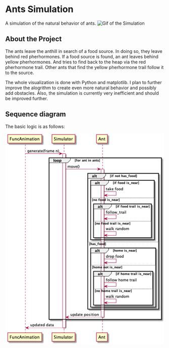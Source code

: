 # Ants Simulation
A simulation of the natural behavior of ants.
![Gif of the Simulation](https://github.com/antonroesler/ants-simulation/blob/main/ant_simulation.gif)

## About the Project
The ants leave the anthill in search of a food source. In doing so, they leave behind red pherhormones. If a food source is found, an ant leaves behind yellow pherhormones. And tries to find back to the heap via the red pherhormone trail. Other ants that find the yellow pherhormone trail follow it to the source. 

The whole visualization is done with Python and matplotlib. I plan to further improve the alogrithm to create even more natural behavior and possibly add obstacles. Also, the simulation is currently very inefficient and should be improved further. 

## Sequence diagram
The basic logic is as follows:

![Gif of the Simulation](https://github.com/antonroesler/ants-simulation/blob/main/diagrams/images/overview_sequence.png)
